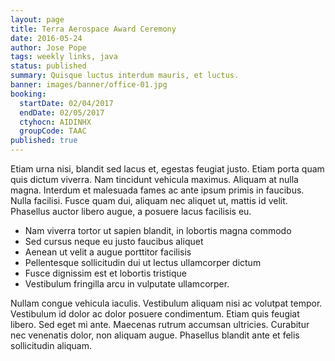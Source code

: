 ```yaml
---
layout: page
title: Terra Aerospace Award Ceremony
date: 2016-05-24
author: Jose Pope
tags: weekly links, java
status: published
summary: Quisque luctus interdum mauris, et luctus.
banner: images/banner/office-01.jpg
booking:
  startDate: 02/04/2017
  endDate: 02/05/2017
  ctyhocn: AIDINHX
  groupCode: TAAC
published: true
---
```

Etiam urna nisi, blandit sed lacus et, egestas feugiat justo. Etiam porta quam quis dictum viverra. Nam tincidunt vehicula maximus. Aliquam at nulla magna. Interdum et malesuada fames ac ante ipsum primis in faucibus. Nulla facilisi. Fusce quam dui, aliquam nec aliquet ut, mattis id velit. Phasellus auctor libero augue, a posuere lacus facilisis eu.

* Nam viverra tortor ut sapien blandit, in lobortis magna commodo
* Sed cursus neque eu justo faucibus aliquet
* Aenean ut velit a augue porttitor facilisis
* Pellentesque sollicitudin dui ut lectus ullamcorper dictum
* Fusce dignissim est et lobortis tristique
* Vestibulum fringilla arcu in vulputate ullamcorper.

Nullam congue vehicula iaculis. Vestibulum aliquam nisi ac volutpat tempor. Vestibulum id dolor ac dolor posuere condimentum. Etiam quis feugiat libero. Sed eget mi ante. Maecenas rutrum accumsan ultricies. Curabitur nec venenatis dolor, non aliquam augue. Phasellus blandit ante et felis sollicitudin aliquam.
